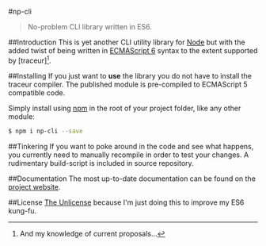 #np-cli
> No-problem CLI library written in ES6.

##Introduction
This is yet another CLI utility library for [Node] but with the added twist of being written in [ECMAScript 6] syntax to the extent supported by [traceur][^1].

##Installing
If you just want to **use** the library you do not have to install the traceur compiler. The published module is pre-compiled to ECMAScript 5 compatible code.

Simply install using [npm] in the root of your project folder, like any other module:
```sh
$ npm i np-cli --save
```

##Tinkering
If you want to poke around in the code and see what happens, you currently need to manually recompile in order to test your changes. A rudimentary build-script is included in source repository.

##Documentation
The most up-to-date documentation can be found on the [project website](http://zen-np.github.io/np-cli).

##License
[The Unlicense] because I'm just doing this to improve my ES6 kung-fu.

[Node]: http://nodejs.org/
[ECMAScript 6]: http://wiki.ecmascript.org/doku.php?id=harmony:harmony
[traceur]: https://github.com/google/traceur-compiler/
[npm]: https://npmjs.org/
[The Unlicense]: http://unlicense.org/

[^1]: And my knowledge of current proposals...

